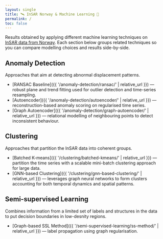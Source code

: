 ```yaml
---
layout: single
title: 🛰️ InSAR Norway & Machine Learning 🤖
permalink: /
toc: false
---
```


Results obtained by applying different machine learning techniques on [InSAR data from Norway](https://insar.ngu.no/). Each section below groups related techniques so you can compare modelling choices and results side-by-side.

## Anomaly Detection

Approaches that aim at detecting abnormal displacement patterns.

- [RANSAC Baseline]({{ '/anomaly-detection/ransac/' | relative_url }}) — robust plane and trend fitting used for outlier detection and time-series resampling.
- [Autoencoder]({{ '/anomaly-detection/autoencoder/' | relative_url }}) — reconstruction-based anomaly scoring on regularised time series.
- [Graph Autoencoder]({{ '/anomaly-detection/graph-autoencoder/' | relative_url }}) — relational modelling of neighbouring points to detect inconsistent behaviour.

## Clustering

Approaches that partition the InSAR data into coherent groups.

- [Batched K-means]({{ '/clustering/batched-kmeans/' | relative_url }}) — partition the time series with a scalable mini-batch clustering approach for large data.
- [GNN-based Clustering]({{ '/clustering/gnn-based-clustering/' | relative_url }}) — leverages graph neural networks to form clusters accounting for both temporal dynamics and spatial patterns.

## Semi-supervised Learning

Combines information from a limited set of labels and structures in the data to put decision boundaries in low-desnity regions.

- [Graph-based SSL Method]({{ '/semi-supervised-learning/ss-method/' | relative_url }}) — label propagation using graph regularisation.
